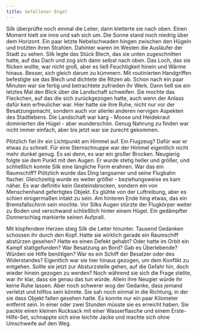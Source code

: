 ```yaml
---
title: Gefallener Engel
---
```

Silk überprüfte noch einmal die Leiter, dann kletterte sie nach oben. Einen Moment hielt sie inne und sah sich um. Die Sonne stand noch niedrig über dem Horizont. Ein paar letzte Nebelschwaden hingen zwischen den Hügeln und trotzten ihren Strahlen. Dahinter waren im Westen die Ausläufer der Stadt zu sehen. Silk legte das Stück Blech, das sie unten zugeschnitten hatte, auf das Dach und zog sich dann selbst nach oben. Das Loch, das sie flicken wollte, war nicht groß, aber es ließ Feuchtigkeit hinein und Wärme hinaus. Besser, sich gleich darum zu kümmern. Mit routinierten Handgriffen befestigte sie das Blech und dichtete die Ritzen ab. Schon nach ein paar Minuten war sie fertig und betrachtete zufrieden ihr Werk. Dann ließ sie ein letztes Mal den Blick über die Landschaft schweifen. Sie mochte das Fleckchen, auf das die sich zurückgezogen hatte, auch wenn der Anlass dafür kein erfreulicher war. Hier hatte sie ihre Ruhe, nicht nur vor der Besatzungsmacht, sondern auch vor allerlei anderen nervigen Aspekten des Stadtlebens. Die Landschaft war karg - Moose und Heidekraut dominierten die Hügel - aber wunderschön. Genug Nahrung zu finden war nicht immer einfach, aber bis jetzt war sie zurecht gekommen.

Plötzlich fiel ihr ein Lichtpunkt am Himmel auf. Ein Flugzeug? Dafür war er etwas zu schnell. Für eine Sternschnuppe war der Himmel eigentlich nicht mehr dunkel genug. Es sei denn, es war ein großer Brocken. Neugierig folgte sie dem Punkt mit den Augen. Er wurde stetig heller und größer, und schließlich konnte Silk eine längliche Form erahnen. War das ein Raumschiff? Plötzlich wurde das Ding langsamer und seine Flugbahn flacher. Gleichzeitig wurde es weiter größer - beziehungsweise es kam näher. Es war definitiv kein Gesteinsbrocken, sondern ein von Menschenhand gefertigtes Objekt. Es glühte von der Luftreibung, aber es schien einigermaßen intakt zu sein. Am hinteren Ende hing etwas, das ein Bremsfallschirm sein mochte. Vor Silks Augen stürzte der Flugkörper weiter zu Boden und verschwand schließlich hinter einem Hügel. Ein gedämpfter Donnerschlag markierte seinen Aufprall.

Mit klopfendem Herzen stieg Silk die Leiter hinunter. Tausend Gedanken schossen ihr durch den Kopf. Hatte sie wirklich gerade ein Raumschiff abstürzen gesehen? Hatte es einen Defekt gehabt? Oder hatte im Orbit ein Kampf stattgefunden? War Besatzung an Bord? Gab es Überlebende? Würden sie Hilfe benötigen? War es ein Schiff der Besatzer oder des Widerstandes? Eigentlich war sie hier hinaus gezogen, um dem Konflikt zu entgehen. Sollte sie jetzt zur Absturzstelle gehen, auf die Gefahr hin, doch wieder hinein gezogen zu werden? Noch während sie sich die Frage stellte, war ihr klar, dass sie genau das tun würde. Allein ihre Neugier würde ihr keine Ruhe lassen. Aber noch schwerer wog der Gedanke, dass jemand verletzt und hilflos sein könnte. Sie sah noch einmal in die Richtung, in der sie dass Objekt fallen gesehen hatte. Es konnte nur ein paar Kilometer entfernt sein. In einer oder zwei Stunden müsste sie es erreicht haben. Sie packte einen kleinen Rucksack mit einer Wasserflasche und einem Erste-Hilfe-Set, schnappte sich eine leichte Jacke und machte sich ohne Umschweife auf den Weg.

